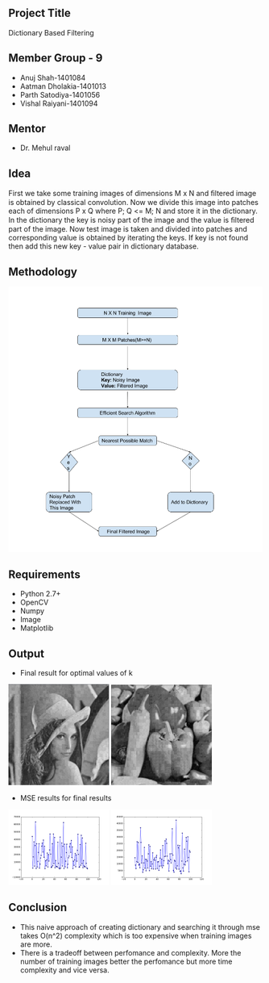 ## Project Title
Dictionary Based Filtering

## Member Group - 9
- Anuj Shah-1401084
- Aatman Dholakia-1401013
- Parth Satodiya-1401056
- Vishal Raiyani-1401094

## Mentor
- Dr. Mehul raval 


## Idea

First we take some training images of dimensions M x N
and ﬁltered image is obtained by classical convolution. Now
we divide this image into patches each of dimensions P x
Q where P; Q <= M; N and store it in the dictionary. In the
dictionary the key is noisy part of the image and the value is
ﬁltered part of the image. Now test image is taken and divided
into patches and corresponding value is obtained by iterating
the keys. If key is not found then add this new key - value
pair in dictionary database.

## Methodology
<img src = "https://github.com/ParthBS/Dictionary_Based_Filtering/raw/master/DSP_Flowchart.png" alt="https://github.com/ParthBS/Dictionary_Based_Filtering/raw/master/DSP_Flowchart.png">
    
## Requirements
- Python 2.7+
- OpenCV
- Numpy
- Image
- Matplotlib

## Output

- Final result for optimal values of k
<break>

<img src="https://github.com/ParthBS/Dictionary_Based_Filtering/raw/master/Outputs/lenna_final_1500.png" width="200" alt="https://github.com/ParthBS/Dictionary_Based_Filtering/raw/master/Outputs/lenna_final_1500.png"/> <img src="https://github.com/ParthBS/Dictionary_Based_Filtering/raw/master/Outputs/veg_final_2000.png" width="200" alt="https://github.com/ParthBS/Dictionary_Based_Filtering/raw/master/Outputs/veg_final_2000.png"/> 

- MSE results for final results
<break>

<img src="https://github.com/ParthBS/Dictionary_Based_Filtering/raw/master/Outputs/lenna_mse_1500.png" width="200" alt="https://github.com/ParthBS/Dictionary_Based_Filtering/raw/master/Outputs/lenna_mse_1500.png"/> <img src="https://github.com/ParthBS/Dictionary_Based_Filtering/raw/master/Outputs/figure_1-1.png" width="200" alt="https://github.com/ParthBS/Dictionary_Based_Filtering/raw/master/Outputs/figure_1-1.png"/> 


## Conclusion
- This naive approach of creating dictionary and searching it through mse takes O(n^2) complexity which is too expensive when training images are more.
- There is a tradeoff between perfomance and complexity. More the number of training images better the perfomance but more time complexity and vice versa.

